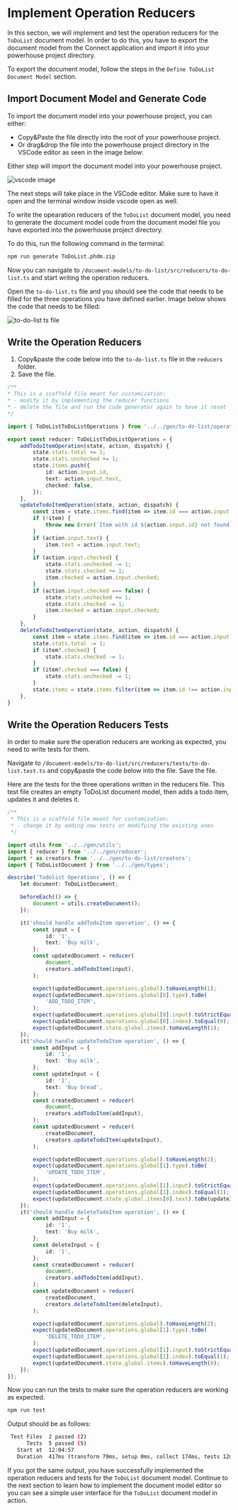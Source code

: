 
# Implement Operation Reducers

In this section, we will implement and test the operation reducers for the `ToDoList` document model. In order to do this, you have to export the document model from the Connect application and import it into your powerhouse project directory. 

To export the document model, follow the steps in the `Define ToDoList Document Model` section.

## Import Document Model and Generate Code

To import the document model into your powerhouse project, you can either:
 
- Copy&Paste the file directly into the root of your powerhouse project.
- Or drag&drop the file into the powerhouse project directory in the VSCode editor as seen in the image below:

Either step will import the document model into your powerhouse project.

![vscode image](./images/vscode.png)

The next steps will take place in the VSCode editor. Make sure to have it open and the terminal window inside vscode open as well. 


To write the opearation reducers of the `ToDoList` document model, you need to generate the document model code from the document model file you have exported into the powerhouse project directory.

To do this, run the following command in the terminal:

```bash
npm run generate ToDoList.phdm.zip
```

Now you can navigate to `/document-models/to-do-list/src/reducers/to-do-list.ts` and start writing the operation reducers.

Open the `to-do-list.ts` file and you should see the code that needs to be filled for the three operations you have defined earlier. Image below shows the code that needs to be filled:

![to-do-list ts file](./images/reducers.png)

## Write the Operation Reducers

1. Copy&paste the code below into the `to-do-list.ts` file in the `reducers` folder.
2. Save the file.


```typescript
/**
* This is a scaffold file meant for customization: 
* - modify it by implementing the reducer functions
* - delete the file and run the code generator again to have it reset
*/

import { ToDoListToDoListOperations } from '../../gen/to-do-list/operations';

export const reducer: ToDoListToDoListOperations = {
    addTodoItemOperation(state, action, dispatch) {
        state.stats.total += 1;
        state.stats.unchecked += 1;
        state.items.push({
            id: action.input.id,
            text: action.input.text,
            checked: false,
        });
    },
    updateTodoItemOperation(state, action, dispatch) {
        const item = state.items.find(item => item.id === action.input.id);
        if (!item) {
            throw new Error(`Item with id ${action.input.id} not found`);
        }
        if (action.input.text) {
            item.text = action.input.text;
        }
        if (action.input.checked) {
            state.stats.unchecked -= 1;
            state.stats.checked += 1;
            item.checked = action.input.checked;
        }
        if (action.input.checked === false) {
            state.stats.unchecked += 1;
            state.stats.checked -= 1;
            item.checked = action.input.checked;
        }
    },
    deleteTodoItemOperation(state, action, dispatch) {
        const item = state.items.find(item => item.id === action.input.id);
        state.stats.total -= 1;
        if (item?.checked) {
            state.stats.checked -= 1;
        }
        if (item?.checked === false) {
            state.stats.unchecked -= 1;
        }
        state.items = state.items.filter(item => item.id !== action.input.id);
    },
}
```

## Write the Operation Reducers Tests

In order to make sure the operation reducers are working as expected, you need to write tests for them.

Navigate to `/document-models/to-do-list/src/reducers/tests/to-do-list.test.ts` and copy&paste the code below into the file. Save the file.

Here are the tests for the three operations written in the reducers file. This test file creates an empty ToDoList document model, then adds a todo item, updates it and deletes it.

```typescript
/**
 * This is a scaffold file meant for customization:
 * - change it by adding new tests or modifying the existing ones
 */

import utils from '../../gen/utils';
import { reducer } from '../../gen/reducer';
import * as creators from '../../gen/to-do-list/creators';
import { ToDoListDocument } from '../../gen/types';

describe('Todolist Operations', () => {
    let document: ToDoListDocument;

    beforeEach(() => {
        document = utils.createDocument();
    });

    it('should handle addTodoItem operation', () => {
        const input = {
            id: '1',
            text: 'Buy milk',
        };
        const updatedDocument = reducer(
            document,
            creators.addTodoItem(input),
        );

        expect(updatedDocument.operations.global).toHaveLength(1);
        expect(updatedDocument.operations.global[0].type).toBe(
            'ADD_TODO_ITEM',
        );
        expect(updatedDocument.operations.global[0].input).toStrictEqual(input);
        expect(updatedDocument.operations.global[0].index).toEqual(0);
        expect(updatedDocument.state.global.items).toHaveLength(1);
    });
    it('should handle updateTodoItem operation', () => {
        const addInput = {
            id: '1',
            text: 'Buy milk',
        };
        const updateInput = {
            id: '1',
            text: 'Buy bread',
        };
        const createdDocument = reducer(
            document,
            creators.addTodoItem(addInput),
        );
        const updatedDocument = reducer(
            createdDocument,
            creators.updateTodoItem(updateInput),
        );

        expect(updatedDocument.operations.global).toHaveLength(2);
        expect(updatedDocument.operations.global[1].type).toBe(
            'UPDATE_TODO_ITEM',
        );
        expect(updatedDocument.operations.global[1].input).toStrictEqual(updateInput);
        expect(updatedDocument.operations.global[1].index).toEqual(1);
        expect(updatedDocument.state.global.items[0].text).toBe(updateInput.text);
    });
    it('should handle deleteTodoItem operation', () => {
        const addInput = {
            id: '1',
            text: 'Buy milk',
        };
        const deleteInput = {
            id: '1',
        };
        const createdDocument = reducer(
            document,
            creators.addTodoItem(addInput),
        );
        const updatedDocument = reducer(
            createdDocument,
            creators.deleteTodoItem(deleteInput),
        );

        expect(updatedDocument.operations.global).toHaveLength(2);
        expect(updatedDocument.operations.global[1].type).toBe(
            'DELETE_TODO_ITEM',
        );
        expect(updatedDocument.operations.global[1].input).toStrictEqual(deleteInput);
        expect(updatedDocument.operations.global[1].index).toEqual(1);
        expect(updatedDocument.state.global.items).toHaveLength(0);
    });
});

```

Now you can run the tests to make sure the operation reducers are working as expected.

```bash
npm run test
```

Output should be as follows:

```bash
 Test Files  2 passed (2)
      Tests  5 passed (5)
   Start at  12:04:57
   Duration  417ms (transform 79ms, setup 0ms, collect 174ms, tests 12ms, environment 0ms, prepare 158ms)
```

If you got the same output, you have successfully implemented the operation reducers and tests for the `ToDoList` document model.
Continue to the next section to learn how to implement the document model editor so you can see a simple user interface for the `ToDoList` document model in action. 
